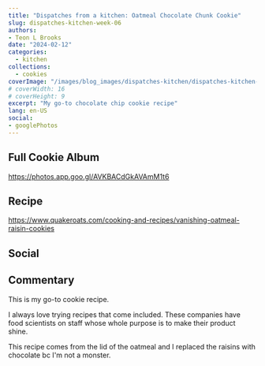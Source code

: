```yaml
---
title: "Dispatches from a kitchen: Oatmeal Chocolate Chunk Cookie"
slug: dispatches-kitchen-week-06
authors:
- Teon L Brooks
date: "2024-02-12"
categories:
  - kitchen
collections:
  - cookies
coverImage: "/images/blog_images/dispatches-kitchen/dispatches-kitchen-week-06.jpg"
# coverWidth: 16
# coverHeight: 9
excerpt: "My go-to chocolate chip cookie recipe"
lang: en-US
social:
- googlePhotos
---
```

<script> import Callout from '$lib/components/Callout.svelte'; </script>

<Callout>
<h2>Full Cookie Album</h2>

<https://photos.app.goo.gl/AVKBACdGkAVAmM1t6>
</Callout>

## Recipe

<https://www.quakeroats.com/cooking-and-recipes/vanishing-oatmeal-raisin-cookies>

## Social

<div>
    <span id="teonbrooks.com-3klafjqpur526"></span>
    <script src="https://assets.bluesky.lol/js/b1.js" data-handle="teonbrooks.com" data-skeet="3klafjqpur526"></script>
</div>

## Commentary

This is my go-to cookie recipe. 

I always love trying recipes that come included. These companies have food scientists on staff whose whole purpose is to make their product shine. 

This recipe comes from the lid of the oatmeal and I replaced the raisins with chocolate bc I'm not a monster.
